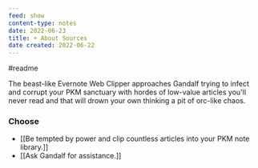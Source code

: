 ```yaml
---
feed: show
content-type: notes
date: 2022-06-23
title: + About Sources
date created: 2022-06-22
---
```

#readme

The beast-like Evernote Web Clipper approaches Gandalf trying to infect and corrupt your PKM sanctuary with hordes of low-value articles you'll never read and that will drown your own thinking a pit of orc-like chaos.

### Choose

- [[Be tempted by power and clip countless articles into your PKM note library.]]
- [[Ask Gandalf for assistance.]]
